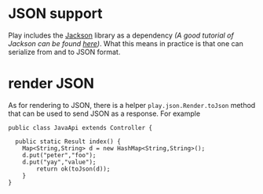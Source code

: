 # JSON support

Play includes the [Jackson](http://jackson.codehaus.org/) library as a dependency _(A good tutorial of Jackson can be found [here](http://wiki.fasterxml.com/JacksonInFiveMinutes))_. What this means in practice is that one can serialize from and to JSON format. 

# render JSON
As for rendering to JSON, there is a helper ```play.json.Render.toJson``` method that can be used to send JSON as a response. For example
```
public class JavaApi extends Controller {
  
  public static Result index() {
    Map<String,String> d = new HashMap<String,String>();
    d.put("peter","foo");
    d.put("yay","value");
        return ok(toJson(d));
    }   
}
```

